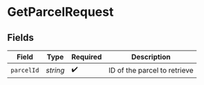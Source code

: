 # GetParcelRequest


## Fields

| Field                        | Type                         | Required                     | Description                  |
| ---------------------------- | ---------------------------- | ---------------------------- | ---------------------------- |
| `parcelId`                   | *string*                     | :heavy_check_mark:           | ID of the parcel to retrieve |